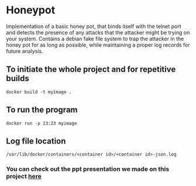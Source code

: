 # Honeypot
Implementation of a basic honey pot, that binds itself with the telnet port and detects the presence of any attacks that the attacker might be trying on your system. Contains a debian fake file system to trap the attacker in the honey pot for as long as possible, while maintaining a proper log records for future analysis.

## To initiate the whole project and for repetitive builds
``` docker build -t myimage . ```

## To run the program
``` docker run -p 23:23 myimage ```

## Log file location
``` /var/lib/docker/containers/<container id>/<container id>-json.log ```

### You can check out the ppt presentation we made on this project [here](https://drive.google.com/file/d/1hBmEDj2MPR13lSb2BKT2xJi6MIWp8-8-/view?usp=sharing)
